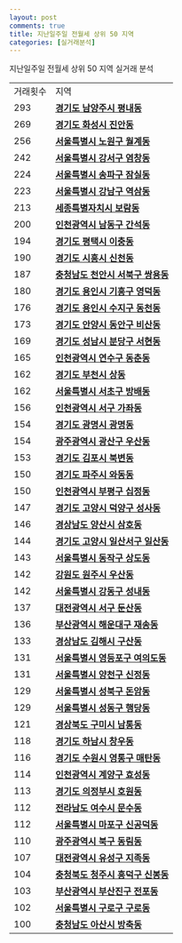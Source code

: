 ```yaml
---
layout: post
comments: true
title: 지난일주일 전월세 상위 50 지역
categories: [실거래분석]
---
```


지난일주일 전월세 상위 50 지역 실거래 분석

<table>
  <tr>
    <td>거래횟수</td>
    <td>지역</td>
  </tr>

  <tr>
    <td>293</td>
    <td colspan="4" style="font-weight: bold;"><a href="/실거래가/2021/05/14/41360.html">경기도 남양주시 평내동</a></td>
  </tr>

  <tr>
    <td>269</td>
    <td colspan="4" style="font-weight: bold;"><a href="/실거래가/2021/05/14/41590.html">경기도 화성시 진안동</a></td>
  </tr>

  <tr>
    <td>256</td>
    <td colspan="4" style="font-weight: bold;"><a href="/실거래가/2021/05/14/11350.html">서울특별시 노원구 월계동</a></td>
  </tr>

  <tr>
    <td>242</td>
    <td colspan="4" style="font-weight: bold;"><a href="/실거래가/2021/05/14/11500.html">서울특별시 강서구 염창동</a></td>
  </tr>

  <tr>
    <td>224</td>
    <td colspan="4" style="font-weight: bold;"><a href="/실거래가/2021/05/14/11710.html">서울특별시 송파구 잠실동</a></td>
  </tr>

  <tr>
    <td>223</td>
    <td colspan="4" style="font-weight: bold;"><a href="/실거래가/2021/05/14/11680.html">서울특별시 강남구 역삼동</a></td>
  </tr>

  <tr>
    <td>213</td>
    <td colspan="4" style="font-weight: bold;"><a href="/실거래가/2021/05/14/36110.html">세종특별자치시 보람동</a></td>
  </tr>

  <tr>
    <td>200</td>
    <td colspan="4" style="font-weight: bold;"><a href="/실거래가/2021/05/14/28200.html">인천광역시 남동구 간석동</a></td>
  </tr>

  <tr>
    <td>194</td>
    <td colspan="4" style="font-weight: bold;"><a href="/실거래가/2021/05/14/41220.html">경기도 평택시 이충동</a></td>
  </tr>

  <tr>
    <td>190</td>
    <td colspan="4" style="font-weight: bold;"><a href="/실거래가/2021/05/14/41390.html">경기도 시흥시 신천동</a></td>
  </tr>

  <tr>
    <td>187</td>
    <td colspan="4" style="font-weight: bold;"><a href="/실거래가/2021/05/14/44133.html">충청남도 천안시 서북구 쌍용동</a></td>
  </tr>

  <tr>
    <td>180</td>
    <td colspan="4" style="font-weight: bold;"><a href="/실거래가/2021/05/14/41463.html">경기도 용인시 기흥구 영덕동</a></td>
  </tr>

  <tr>
    <td>176</td>
    <td colspan="4" style="font-weight: bold;"><a href="/실거래가/2021/05/14/41465.html">경기도 용인시 수지구 동천동</a></td>
  </tr>

  <tr>
    <td>173</td>
    <td colspan="4" style="font-weight: bold;"><a href="/실거래가/2021/05/14/41173.html">경기도 안양시 동안구 비산동</a></td>
  </tr>

  <tr>
    <td>169</td>
    <td colspan="4" style="font-weight: bold;"><a href="/실거래가/2021/05/14/41135.html">경기도 성남시 분당구 서현동</a></td>
  </tr>

  <tr>
    <td>165</td>
    <td colspan="4" style="font-weight: bold;"><a href="/실거래가/2021/05/14/28185.html">인천광역시 연수구 동춘동</a></td>
  </tr>

  <tr>
    <td>162</td>
    <td colspan="4" style="font-weight: bold;"><a href="/실거래가/2021/05/14/41190.html">경기도 부천시 상동</a></td>
  </tr>

  <tr>
    <td>162</td>
    <td colspan="4" style="font-weight: bold;"><a href="/실거래가/2021/05/14/11650.html">서울특별시 서초구 방배동</a></td>
  </tr>

  <tr>
    <td>156</td>
    <td colspan="4" style="font-weight: bold;"><a href="/실거래가/2021/05/14/28260.html">인천광역시 서구 가좌동</a></td>
  </tr>

  <tr>
    <td>154</td>
    <td colspan="4" style="font-weight: bold;"><a href="/실거래가/2021/05/14/41210.html">경기도 광명시 광명동</a></td>
  </tr>

  <tr>
    <td>154</td>
    <td colspan="4" style="font-weight: bold;"><a href="/실거래가/2021/05/14/29200.html">광주광역시 광산구 우산동</a></td>
  </tr>

  <tr>
    <td>153</td>
    <td colspan="4" style="font-weight: bold;"><a href="/실거래가/2021/05/14/41570.html">경기도 김포시 북변동</a></td>
  </tr>

  <tr>
    <td>150</td>
    <td colspan="4" style="font-weight: bold;"><a href="/실거래가/2021/05/14/41480.html">경기도 파주시 와동동</a></td>
  </tr>

  <tr>
    <td>150</td>
    <td colspan="4" style="font-weight: bold;"><a href="/실거래가/2021/05/14/28237.html">인천광역시 부평구 십정동</a></td>
  </tr>

  <tr>
    <td>147</td>
    <td colspan="4" style="font-weight: bold;"><a href="/실거래가/2021/05/14/41281.html">경기도 고양시 덕양구 성사동</a></td>
  </tr>

  <tr>
    <td>146</td>
    <td colspan="4" style="font-weight: bold;"><a href="/실거래가/2021/05/14/48330.html">경상남도 양산시 삼호동</a></td>
  </tr>

  <tr>
    <td>144</td>
    <td colspan="4" style="font-weight: bold;"><a href="/실거래가/2021/05/14/41287.html">경기도 고양시 일산서구 일산동</a></td>
  </tr>

  <tr>
    <td>143</td>
    <td colspan="4" style="font-weight: bold;"><a href="/실거래가/2021/05/14/11590.html">서울특별시 동작구 상도동</a></td>
  </tr>

  <tr>
    <td>142</td>
    <td colspan="4" style="font-weight: bold;"><a href="/실거래가/2021/05/14/42130.html">강원도 원주시 우산동</a></td>
  </tr>

  <tr>
    <td>142</td>
    <td colspan="4" style="font-weight: bold;"><a href="/실거래가/2021/05/14/11740.html">서울특별시 강동구 성내동</a></td>
  </tr>

  <tr>
    <td>137</td>
    <td colspan="4" style="font-weight: bold;"><a href="/실거래가/2021/05/14/30170.html">대전광역시 서구 둔산동</a></td>
  </tr>

  <tr>
    <td>136</td>
    <td colspan="4" style="font-weight: bold;"><a href="/실거래가/2021/05/14/26350.html">부산광역시 해운대구 재송동</a></td>
  </tr>

  <tr>
    <td>133</td>
    <td colspan="4" style="font-weight: bold;"><a href="/실거래가/2021/05/14/48250.html">경상남도 김해시 구산동</a></td>
  </tr>

  <tr>
    <td>131</td>
    <td colspan="4" style="font-weight: bold;"><a href="/실거래가/2021/05/14/11560.html">서울특별시 영등포구 여의도동</a></td>
  </tr>

  <tr>
    <td>131</td>
    <td colspan="4" style="font-weight: bold;"><a href="/실거래가/2021/05/14/11470.html">서울특별시 양천구 신정동</a></td>
  </tr>

  <tr>
    <td>129</td>
    <td colspan="4" style="font-weight: bold;"><a href="/실거래가/2021/05/14/11290.html">서울특별시 성북구 돈암동</a></td>
  </tr>

  <tr>
    <td>129</td>
    <td colspan="4" style="font-weight: bold;"><a href="/실거래가/2021/05/14/11200.html">서울특별시 성동구 행당동</a></td>
  </tr>

  <tr>
    <td>121</td>
    <td colspan="4" style="font-weight: bold;"><a href="/실거래가/2021/05/14/47190.html">경상북도 구미시 남통동</a></td>
  </tr>

  <tr>
    <td>118</td>
    <td colspan="4" style="font-weight: bold;"><a href="/실거래가/2021/05/14/41450.html">경기도 하남시 창우동</a></td>
  </tr>

  <tr>
    <td>116</td>
    <td colspan="4" style="font-weight: bold;"><a href="/실거래가/2021/05/14/41117.html">경기도 수원시 영통구 매탄동</a></td>
  </tr>

  <tr>
    <td>114</td>
    <td colspan="4" style="font-weight: bold;"><a href="/실거래가/2021/05/14/28245.html">인천광역시 계양구 효성동</a></td>
  </tr>

  <tr>
    <td>113</td>
    <td colspan="4" style="font-weight: bold;"><a href="/실거래가/2021/05/14/41150.html">경기도 의정부시 호원동</a></td>
  </tr>

  <tr>
    <td>112</td>
    <td colspan="4" style="font-weight: bold;"><a href="/실거래가/2021/05/14/46130.html">전라남도 여수시 문수동</a></td>
  </tr>

  <tr>
    <td>112</td>
    <td colspan="4" style="font-weight: bold;"><a href="/실거래가/2021/05/14/11440.html">서울특별시 마포구 신공덕동</a></td>
  </tr>

  <tr>
    <td>110</td>
    <td colspan="4" style="font-weight: bold;"><a href="/실거래가/2021/05/14/29170.html">광주광역시 북구 동림동</a></td>
  </tr>

  <tr>
    <td>107</td>
    <td colspan="4" style="font-weight: bold;"><a href="/실거래가/2021/05/14/30200.html">대전광역시 유성구 지족동</a></td>
  </tr>

  <tr>
    <td>104</td>
    <td colspan="4" style="font-weight: bold;"><a href="/실거래가/2021/05/14/43113.html">충청북도 청주시 흥덕구 신봉동</a></td>
  </tr>

  <tr>
    <td>103</td>
    <td colspan="4" style="font-weight: bold;"><a href="/실거래가/2021/05/14/26230.html">부산광역시 부산진구 전포동</a></td>
  </tr>

  <tr>
    <td>102</td>
    <td colspan="4" style="font-weight: bold;"><a href="/실거래가/2021/05/14/11530.html">서울특별시 구로구 구로동</a></td>
  </tr>

  <tr>
    <td>100</td>
    <td colspan="4" style="font-weight: bold;"><a href="/실거래가/2021/05/14/44200.html">충청남도 아산시 방축동</a></td>
  </tr>

</table>
